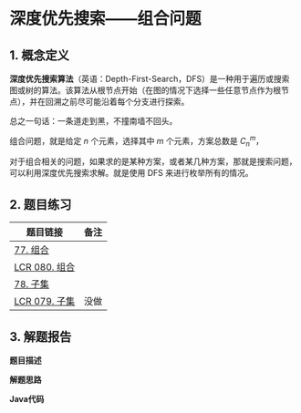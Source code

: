 # 深度优先搜索——组合问题

## 1. 概念定义

**深度优先搜索算法**（英语：Depth-First-Search，DFS）是一种用于遍历或搜索图或树的算法。该算法从根节点开始（在图的情况下选择一些任意节点作为根节点），并在回溯之前尽可能沿着每个分支进行探索。

总之一句话：一条道走到黑，不撞南墙不回头。

组合问题，就是给定 $n$ 个元素，选择其中 $m$ 个元素，方案总数是 $C_n^m$，

对于组合相关的问题，如果求的是某种方案，或者某几种方案，那就是搜索问题，可以利用深度优先搜索求解。就是使用 DFS 来进行枚举所有的情况。



## 2. 题目练习

| 题目链接                                               | 备注 |
| ------------------------------------------------------ | ---- |
| [77. 组合](https://leetcode.cn/problems/combinations/) |      |
| [LCR 080. 组合](https://leetcode.cn/problems/uUsW3B/)  |      |
| [78. 子集](https://leetcode.cn/problems/subsets/)      |      |
| [LCR 079. 子集](https://leetcode.cn/problems/TVdhkn/)  | 没做 |



## 3. 解题报告

**题目描述**

**解题思路**

**Java代码**

```java

```



